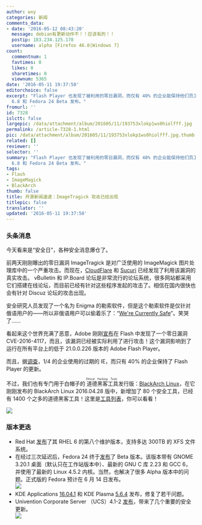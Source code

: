 ```yaml
---
author: wxy
categories: 新闻
comments_data:
- date: '2016-05-12 08:43:20'
  message: debian有更新动作不！！应该有的！！
  postip: 183.234.125.178
  username: alpha [Firefox 46.0|Windows 7]
count:
  commentnum: 1
  favtimes: 0
  likes: 0
  sharetimes: 0
  viewnum: 5365
date: '2016-05-11 19:37:50'
editorchoice: false
excerpt: "Flash Player 也发现了被利用的零日漏洞，而仅有 40% 的企业能保持他们员工的 Flash Player 是更新的；\r\nRHEL
  6.8 和 Fedora 24 Beta 发布。"
fromurl: ''
id: 7328
islctt: false
largepic: /data/attachment/album/201605/11/193753xlokp1ws0hiolfff.jpg
permalink: /article-7328-1.html
pic: /data/attachment/album/201605/11/193753xlokp1ws0hiolfff.jpg.thumb.jpg
related: []
reviewer: ''
selector: ''
summary: "Flash Player 也发现了被利用的零日漏洞，而仅有 40% 的企业能保持他们员工的 Flash Player 是更新的；\r\nRHEL
  6.8 和 Fedora 24 Beta 发布。"
tags:
- Flash
- ImageMagick
- BlackArch
thumb: false
title: 开源新闻速递：ImageTragick 攻击已经出现
titlepic: false
translator: ''
updated: '2016-05-11 19:37:50'
---
```


### 头条消息


今天看来是“安全日”，各种安全消息爆仓了。


前两天刚刚曝出的零日漏洞 ImageTragick 是对广泛使用的 ImageMagick 图片处理库中的一个严重攻击。而现在，[CloudFlare](https://blog.cloudflare.com/inside-imagetragick-the-real-payloads-being-used-to-hack-websites-2/) 和 [Sucuri](https://blog.sucuri.net/2016/05/analyzing-imagetragick-exploits-in-the-wild.html) 已经发现了利用该漏洞的真实攻击。 vBulletin 和 IP.Board 论坛是非常流行的论坛系统，很多网站都采用它们搭建在线论坛，而目前已经有针对这些程序发起的攻击了。相信在国内很快也会有针对 Discuz 论坛的攻击出现。


安全研究人员发现了一个名为 Enigma 的勒索软件，但是这个勒索软件是仅针对俄语用户的——所以非俄语用户可以偷着乐了：“[We're Currently Safe](http://news.softpedia.com/news/we-re-currently-safe-new-enigma-ransomware-targets-only-russian-users-503912.shtml)”。笑哭了……


看起来这个世界充满了恶意，Adobe 刚刚[宣布](https://helpx.adobe.com/security/products/flash-player/apsa16-02.html)在 Flash 中发现了一个零日漏洞 CVE-2016-4117，而且，该漏洞已经被实际利用了进行攻击！这个漏洞影响到了运行在所有平台上的低于 21.0.0.226 版本的 Adobe Flash Player。


而且，据[调查](https://duo.com/trusted-access-report-2016)，1/4 的企业使用的过期的 IE，而只有 40% 的企业保持了 Flash Player 的更新。


不过，我们也有专门用于白帽子的<ruby> 道德黑客工具 <rp>  （ </rp> <rt>  Ethical Hacking Tools </rt> <rp>  ） </rp></ruby>发行版：[BlackArch Linux](https://www.blackarch.org/)，在它刚刚发布的 BlackArch Linux 2016.04.28 版中，新增加了 80 个安全工具，已经有 1400 个之多的道德黑客工具！这里是[工具列表](https://www.blackarch.org/tools.html)，你可以看看！


![](/data/attachment/album/201605/11/193753xlokp1ws0hiolfff.jpg)


### 版本更迭


* Red Hat [发布](https://www.redhat.com/en/about/press-releases/latest-version-red-hat-enterprise-linux-6-brings-enhanced-security-management-and-monitoring-world%E2%80%99s-leading-enterprise-linux-platform)了其 RHEL 6 的第八个维护版本，支持多达 300TB 的 XFS 文件系统。
* 在经过三次延迟后，Fedora 24 终于[发布](https://fedoramagazine.org/fedora-24-beta-released/)了 Beta 版本。该版本带有 GNOME 3.20.1 桌面（默认只在工作站版本中）、最新的 GNU C 库 2.23 和 GCC 6，并使用了最新的 Linux 4.5.2 内核。当然，也解决了很多 Alpha 版本中的问题。正式版的 Fedora 预计在 6 月 14 日发布。  
![](/data/attachment/album/201605/11/193753k4bai7eqi2m2zyu2.jpg)
* KDE Applications [16.04.1](https://www.kde.org/announcements/announce-applications-16.04.1.php) 和 KDE Plasma [5.6.4](https://www.kde.org/announcements/plasma-5.6.4.php) 发布，修复了若干问题。
* Univention Corporate Server （UCS）4.1-2 [发布](http://forum.univention.de/viewtopic.php?f=54&t=5748&sid=cce0fbc41d9e1b4844f7384b308e5302)，带来了几个重要的安全更新。  
![](/data/attachment/album/201605/11/193753tstbs9pvrcjrums8.jpg)